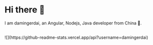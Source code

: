 # Hi there 👋
I am damingerdai, an Angular, Nodejs, Java developer from China 🚀.


<br/>
![](https://github-readme-stats.vercel.app/api?username=damingerdai)